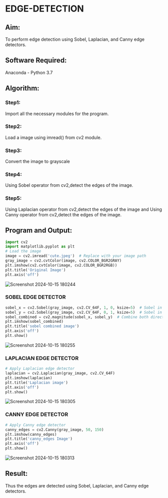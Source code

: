 # EDGE-DETECTION
## Aim:
To perform edge detection using Sobel, Laplacian, and Canny edge detectors.

## Software Required:
Anaconda - Python 3.7

## Algorithm:
### Step1:
Import all the necessary modules for the program.

### Step2:
Load a image using imread() from cv2 module.

### Step3:
Convert the image to grayscale

### Step4:
Using Sobel operator from cv2,detect the edges of the image.

### Step5:

Using Laplacian operator from cv2,detect the edges of the image and Using Canny operator from cv2,detect the edges of the image.

## Program and Output:
```python
import cv2
import matplotlib.pyplot as plt
# Load the image
image = cv2.imread('cute.jpeg')  # Replace with your image path
gray_image = cv2.cvtColor(image, cv2.COLOR_BGR2GRAY)
plt.imshow(cv2.cvtColor(image, cv2.COLOR_BGR2RGB))
plt.title('Original Image')
plt.axis('off')
```

![Screenshot 2024-10-15 180244](https://github.com/user-attachments/assets/29260c15-ed1d-47da-826d-923b3f0b7fc7)

### SOBEL EDGE DETECTOR
```python
sobel_x = cv2.Sobel(gray_image, cv2.CV_64F, 1, 0, ksize=5)  # Sobel in x direction
sobel_y = cv2.Sobel(gray_image, cv2.CV_64F, 0, 1, ksize=5)  # Sobel in y direction
sobel_combined = cv2.magnitude(sobel_x, sobel_y)  # Combine both directions
plt.imshow(sobel_combined)
plt.title('sobel combined image')
plt.axis('off')
plt.show()
```

![Screenshot 2024-10-15 180255](https://github.com/user-attachments/assets/2846efcc-9e6e-4bc7-a12d-5840cda2cacd)



### LAPLACIAN EDGE DETECTOR
```python
# Apply Laplacian edge detector
laplacian = cv2.Laplacian(gray_image, cv2.CV_64F)
plt.imshow(laplacian)
plt.title('Laplacian image')
plt.axis('off')
plt.show()
```

![Screenshot 2024-10-15 180305](https://github.com/user-attachments/assets/0eca08d9-6c14-4de1-bb92-61ff4285845a)


### CANNY EDGE DETECTOR
```python
# Apply Canny edge detector
canny_edges = cv2.Canny(gray_image, 50, 150)
plt.imshow(canny_edges)
plt.title('canny_edges Image')
plt.axis('off')
plt.show()
```

![Screenshot 2024-10-15 180313](https://github.com/user-attachments/assets/f8fae0b2-b0d9-419e-9cb4-17fcaf03e556)


## Result:
Thus the edges are detected using Sobel, Laplacian, and Canny edge detectors.

